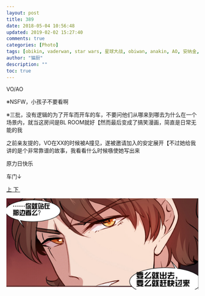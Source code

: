 ```yaml
---
layout: post
title: 389
date: 2018-05-04 10:56:48
updated: 2019-02-02 15:27:40
comments: true
categories: [Photo]
tags: [obikin, vaderwan, star wars, 星球大战, obiwan, anakin, AO, 安纳金, 欧比旺]
author: "猫厨"
description: ""
toc: true
---
```


<p>VO/AO</p> 
<p>※NSFW，小孩子不要看啊</p> 
<p>※三批，没有逻辑的为了开车而开车的车，不要问他们从哪来到哪去为什么在一个场景内，就当这房间是BL ROOM就好【然而最后变成了搞笑漫画，简直是日常无能的我</p> 
<p>之前亲友提的，VO在XX的时候被A撞见，遂被邀请加入的安定展开【不过她给我讲的是个非常靠谱的故事，我看看什么时候嗾使她写出来</p> 
<p>原力日快乐</p> 
<p>车门↓</p> 
<p><a rel="nofollow" href="https://images-wixmp-ed30a86b8c4ca887773594c2.wixmp.com/intermediary/f/d97cf4c4-1f95-4c79-9e66-10b31d5fac97/dcyot2m-80b7c725-7008-40d0-a682-8210f698bcf3.jpg" target="_blank"  >上&nbsp;</a><a rel="nofollow" href="https://images-wixmp-ed30a86b8c4ca887773594c2.wixmp.com/intermediary/f/d97cf4c4-1f95-4c79-9e66-10b31d5fac97/dcyot5c-0c058005-c40c-4e5c-86be-ef60a8aa43df.jpg" target="_blank"  >下&nbsp;</a></p>

![](https://raw.githubusercontent.com/alicewish/meowchain247/master/img_cVZNdzJtQk9JV2RyTW9oWVpkMWRHUjY1NmpkNWNZUlRQb1N4S2tabGN1V1NyY3ZJcWh0SnV3PT0.png)